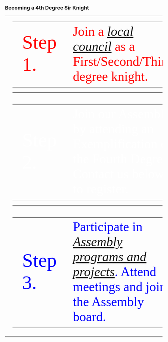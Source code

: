 <h3>Becoming a 4th Degree Sir Knight</h3>

<!-- Beginning of Main Table -->
<table><tr><td></td><td>

<table style="width:100%"><tr><td style="width:30%;font-family:verdana;color:red;font-size:62px">
  Step 1.
  </td><td style="width:70%;font-family:verdana;color:red;font-size:42px">
  Join a <em><a href="../ext/">local council</a></em> as a First/Second/Third degree knight.
  </td></tr></table>
<hr></td><td></td></tr><tr><td></td><td>

<table style="width:100%"><tr><td style="width:30%;font-family:verdana;color:white;font-size:62px">
  Step 2.
  </td><td style="width:70%;font-family:verdana;color:white;font-size:42px">
Join our Assembly by attending an Exemplification of the Fourth Degree. Contact us below to register.
  </td></tr></table>
<hr></td><td></td></tr><tr><td></td><td>

<table style="width:100%"><tr><td style="width:30%;font-family:verdana;color:blue;font-size:62px">
  Step 3.
  </td><td style="width:70%;font-family:verdana;color:blue;font-size:42px">
Participate in <em><a href="../proj/">Assembly programs and projects</a></em>. Attend meetings and join the Assembly board.
  </td></tr></table>
</td><td></td></tr><tr><td></td><td>

<!-- END OF MAIN TABLE -->      
</td><td></td></tr></table>
